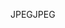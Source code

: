 <span data-ttu-id="50a37-101">JPEG</span><span class="sxs-lookup"><span data-stu-id="50a37-101">JPEG</span></span>